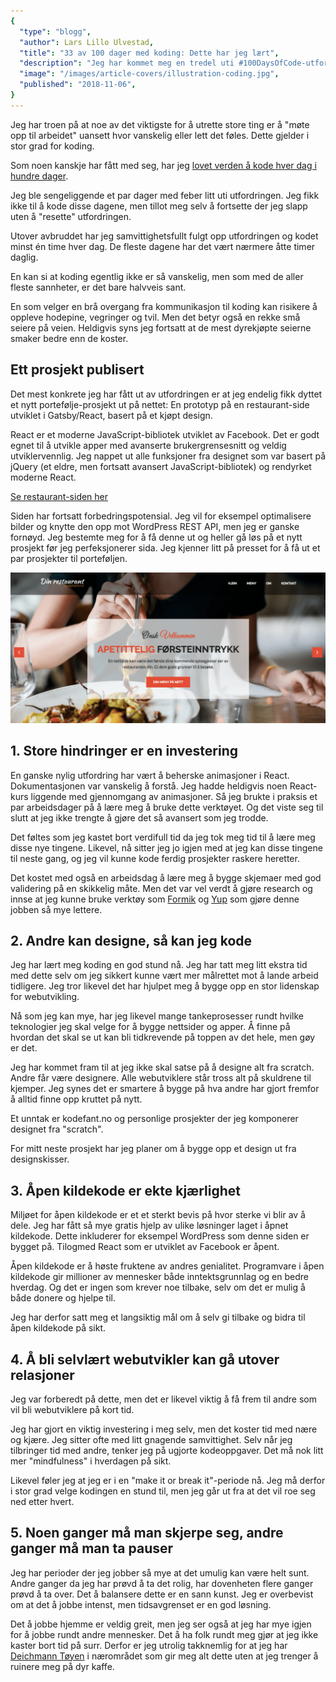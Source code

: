 ```yaml
---
{
  "type": "blogg",
  "author": Lars Lillo Ulvestad,
  "title": "33 av 100 dager med koding: Dette har jeg lært",
  "description": "Jeg har kommet meg en tredel uti #100DaysOfCode-utfordringen og vil dele noen erfaringer.",
  "image": "/images/article-covers/illustration-coding.jpg",
  "published": "2018-11-06",
}
---
```


Jeg har troen på at noe av det viktigste for å utrette store ting er å "møte opp til arbeidet" uansett hvor vanskelig eller lett det føles. Dette gjelder i stor grad for koding.

Som noen kanskje har fått med seg, har jeg [lovet verden å kode hver dag i hundre dager](https://kodefant.no/greier-jeg-a-kode-hver-dag-i-hundre-dager/).

Jeg ble sengeliggende et par dager med feber litt uti utfordringen. Jeg fikk ikke til å kode disse dagene, men tillot meg selv å fortsette der jeg slapp uten å "resette" utfordringen.

Utover avbruddet har jeg samvittighetsfullt fulgt opp utfordringen og kodet minst én time hver dag. De fleste dagene har det vært nærmere åtte timer daglig.

En kan si at koding egentlig ikke er så vanskelig, men som med de aller fleste sannheter, er det bare halvveis sant.

En som velger en brå overgang fra kommunikasjon til koding kan risikere å oppleve hodepine, vegringer og tvil. Men det betyr også en rekke små seiere på veien. Heldigvis syns jeg fortsatt at de mest dyrekjøpte seierne smaker bedre enn de koster.

## Ett prosjekt publisert

Det mest konkrete jeg har fått ut av utfordringen er at jeg endelig fikk dyttet et nytt portefølje-prosjekt ut på nettet: En prototyp på en restaurant-side utviklet i Gatsby/React, basert på et kjøpt design.

React er et moderne JavaScript-bibliotek utviklet av Facebook. Det er godt egnet til å utvikle apper med avanserte brukergrensesnitt og veldig utviklervennlig. Jeg nappet ut alle funksjoner fra designet som var basert på jQuery (et eldre, men fortsatt avansert JavaScript-bibliotek) og rendyrket moderne React.

[Se restaurant-siden her](https://restaurant.drifterstage.com/)

Siden har fortsatt forbedringspotensial. Jeg vil for eksempel optimalisere bilder og knytte den opp mot WordPress REST API, men jeg er ganske fornøyd. Jeg bestemte meg for å få denne ut og heller gå løs på et nytt prosjekt før jeg perfeksjonerer sida. Jeg kjenner litt på presset for å få ut et par prosjekter til porteføljen.

![Bilde av restaurant-appen som jeg nå har fått publisert etter 33 dager med koding.](/images/blog-img/restaurant-app.png)

## 1. Store hindringer er en investering

En ganske nylig utfordring har vært å beherske animasjoner i React. Dokumentasjonen var vanskelig å forstå. Jeg hadde heldigvis noen React-kurs liggende med gjennomgang av animasjoner. Så jeg brukte i praksis et par arbeidsdager på å lære meg å bruke dette verktøyet. Og det viste seg til slutt at jeg ikke trengte å gjøre det så avansert som jeg trodde.

Det føltes som jeg kastet bort verdifull tid da jeg tok meg tid til å lære meg disse nye tingene. Likevel, nå sitter jeg jo igjen med at jeg kan disse tingene til neste gang, og jeg vil kunne kode ferdig prosjekter raskere heretter.

Det kostet med også en arbeidsdag å lære meg å bygge skjemaer med god validering på en skikkelig måte. Men det var vel verdt å gjøre research og innse at jeg kunne bruke verktøy som
[Formik](https://github.com/jaredpalmer/formik) og
[Yup](https://github.com/jquense/yup) som gjøre denne jobben så mye lettere.

## 2. Andre kan designe, så kan jeg kode

Jeg har lært meg koding en god stund nå. Jeg har tatt meg litt ekstra tid med dette selv om jeg sikkert kunne vært mer målrettet mot å lande arbeid tidligere. Jeg tror likevel det har hjulpet meg å bygge opp en stor lidenskap for webutvikling.

Nå som jeg kan mye, har jeg likevel mange tankeprosesser rundt hvilke teknologier jeg skal velge for å bygge nettsider og apper. Å finne på hvordan det skal se ut kan bli tidkrevende på toppen av det hele, men gøy er det.

Jeg har kommet fram til at jeg ikke skal satse på å designe alt fra scratch. Andre får være designere. Alle webutviklere står tross alt på skuldrene til kjemper. Jeg synes det er smartere å bygge på hva andre har gjort fremfor å alltid finne opp kruttet på nytt.

Et unntak er kodefant.no og personlige prosjekter der jeg komponerer designet fra "scratch".

For mitt neste prosjekt har jeg planer om å bygge opp et design ut fra designskisser.

## 3. Åpen kildekode er ekte kjærlighet

Miljøet for åpen kildekode er et et sterkt bevis på hvor sterke vi blir av å dele. Jeg har fått så mye gratis hjelp av ulike løsninger laget i åpnet kildekode. Dette inkluderer for eksempel WordPress som denne siden er bygget på. Tilogmed React som er utviklet av Facebook er åpent.

Åpen kildekode er å høste fruktene av andres genialitet. Programvare i åpen kildekode gir millioner av mennesker både inntektsgrunnlag og en bedre hverdag. Og det er ingen som krever noe tilbake, selv om det er mulig å både donere og hjelpe til.

Jeg har derfor satt meg et langsiktig mål om å selv gi tilbake og bidra til åpen kildekode på sikt.

## 4. Å bli selvlært webutvikler kan gå utover relasjoner

Jeg var forberedt på dette, men det er likevel viktig å få frem til andre som vil bli webutviklere på kort tid.

Jeg har gjort en viktig investering i meg selv, men det koster tid med nære og kjære. Jeg sitter ofte med litt gnagende samvittighet. Selv når jeg tilbringer tid med andre, tenker jeg på ugjorte kodeoppgaver. Det må nok litt mer "mindfulness" i hverdagen på sikt.

Likevel føler jeg at jeg er i en "make it or break it"-periode nå. Jeg må derfor i stor grad velge kodingen en stund til, men jeg går ut fra at det vil roe seg ned etter hvert.

## 5. Noen ganger må man skjerpe seg, andre ganger må man ta pauser

Jeg har perioder der jeg jobber så mye at det umulig kan være helt sunt. Andre ganger da jeg har prøvd å ta det rolig, har dovenheten flere ganger prøvd å ta over. Det å balansere dette er en sann kunst. Jeg er overbevist om at det å jobbe intenst, men tidsavgrenset er en god løsning.

Det å jobbe hjemme er veldig greit, men jeg ser også at jeg har mye igjen for å jobbe rundt andre mennesker. Det å ha folk rundt meg gjør at jeg ikke kaster bort tid på surr. Derfor er jeg utrolig takknemlig for at jeg har [Deichmann Tøyen](https://www.deichman.no/toyen) i nærområdet som gir meg alt dette uten at jeg trenger å ruinere meg på dyr kaffe.
